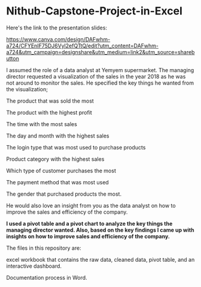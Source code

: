 # Nithub-Capstone-Project-in-Excel
Here's the link to the presentation slides: 

https://www.canva.com/design/DAFwhm-a724/CFYEnIF75DJ6Vyl2efQTtQ/edit?utm_content=DAFwhm-a724&utm_campaign=designshare&utm_medium=link2&utm_source=sharebutton

I assumed the role of a data analyst at Yemyem supermarket. The managing director requested a visualization of the sales in the year 2018 as he was not around to monitor the sales. He specified the key things he wanted from the visualization;

The product that was sold the most 

The product with the highest profit

The time with the most sales

The day and month with the highest sales

The login type that was most used to purchase products

Product category with the highest sales

Which type of customer purchases the most

The payment method that was most used

The gender that purchased products the most.

He would also love an insight from you as the data analyst on how to improve the sales and efficiency of the company.


**I used a pivot table and a pivot chart to analyze the key things the managing director wanted. Also, based on the key findings I came up with insights on how to improve sales and efficiency of the company.**

The files in this repository are:

excel workbook that contains the raw data, cleaned data, pivot table, and an interactive dashboard.

Documentation process in Word.

